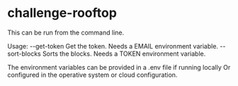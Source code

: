 # challenge-rooftop

This can be run from the command line.

  Usage:
  --get-token            Get the token. Needs a EMAIL environment variable.
  --sort-blocks          Sorts the blocks. Needs a TOKEN environment variable.

  The environment variables can be provided in a .env file if running locally
  Or configured in the operative system or cloud configuration.
